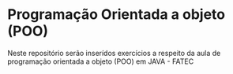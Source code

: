 # Programação Orientada a objeto (POO) 
Neste repositório serão inserídos exercícios a respeito da aula de programação orientada a objeto (POO) em JAVA - FATEC
